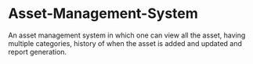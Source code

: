 # Asset-Management-System
An asset management system in which one can view all the asset, having multiple categories, history of when the asset is added and updated and report generation.
